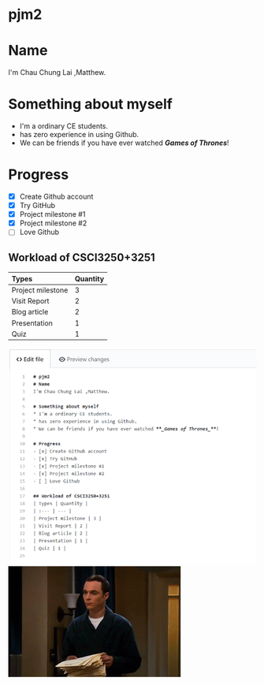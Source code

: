 # pjm2
# Name 
I'm Chau Chung Lai ,Matthew.

# Something about myself
* I'm a ordinary CE students.
* has zero experience in using Github.
* We can be friends if you have ever watched **_Games of Thrones_**!

# Progress
- [x] Create Github account
- [x] Try GitHub
- [x] Project milestone #1
- [x] Project milestone #2
- [ ] Love Github

## Workload of CSCI3250+3251
| Types | Quantity |
| :--- | --- |
| Project milestone | 3 |
| Visit Report | 2 |
| Blog article | 2 |
| Presentation | 1 |
| Quiz | 1 |

![image](https://github.com/cclmt0129/pjm2/blob/master/code.png)
![gif](https://github.com/cclmt0129/pjm2/blob/master/biBf0tk.gif)



